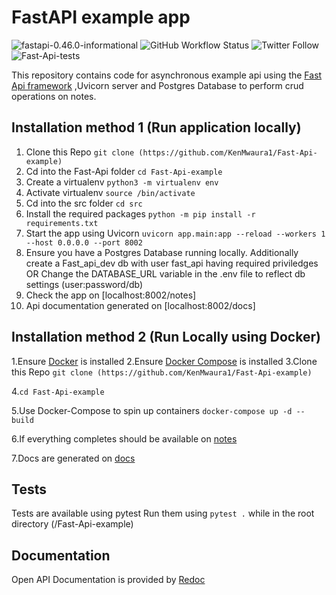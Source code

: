 # FastAPI example app

![fastapi-0.46.0-informational](https://img.shields.io/badge/fastapi-0.46.0-informational) ![GitHub Workflow Status](https://img.shields.io/github/workflow/status/KenMwaura1/Fast-Api-example/Fast-Api-tests)
![Twitter Follow](https://img.shields.io/twitter/follow/Ken_Mwaura1?logoColor=lime&style=social) ![Fast-Api-tests](https://github.com/KenMwaura1/Fast-Api-example/workflows/Fast-Api-tests/badge.svg)

This repository contains code for asynchronous example api using the [Fast Api framework](https://fastapi.tiangolo.com/) ,Uvicorn server and Postgres Database to perform crud operations on notes.

## Installation method 1 (Run application locally)

1. Clone this Repo `git clone (https://github.com/KenMwaura1/Fast-Api-example)`
2. Cd into the Fast-Api folder
   `cd Fast-Api-example`
3. Create a virtualenv
   `python3 -m virtualenv env`
4. Activate virtualenv
   `source /bin/activate`
5. Cd into the src folder
   `cd src`
6. Install the required packages
   `python -m pip install -r requirements.txt`
7. Start the app using Uvicorn
   `uvicorn app.main:app --reload --workers 1 --host 0.0.0.0 --port 8002`
8. Ensure you have a Postgres Database running locally.
   Additionally create a Fast_api_dev db with user fast_api having required priviledges
   OR
   Change the DATABASE_URL variable in the .env file to reflect db settings (user:password/db)
9. Check the app on [localhost:8002/notes]
10. Api documentation generated on [localhost:8002/docs]

## Installation method 2 (Run Locally using Docker)

1.Ensure [Docker](https://docs.docker.com/install/) is installed
2.Ensure [Docker Compose](https://docs.docker.com/compose/install/) is installed
3.Clone this Repo
`git clone (https://github.com/KenMwaura1/Fast-Api-example)`

4.`cd Fast-Api-example`

5.Use Docker-Compose to spin up containers `docker-compose up -d --build`

6.If everything completes should be available on [notes](localhost:8002/notes)

7.Docs are generated on [docs](localhost:8002/docs)

## Tests

Tests are available using pytest
Run them using `pytest .` while in the root directory (/Fast-Api-example)

## Documentation

Open API Documentation is provided by [Redoc](localhost:8002/redoc)
